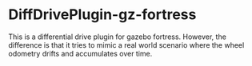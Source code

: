 # DiffDrivePlugin-gz-fortress
This is a differential drive plugin for gazebo fortress. However, the difference is that it tries to mimic a real world scenario where the wheel odometry drifts and accumulates over time. 

